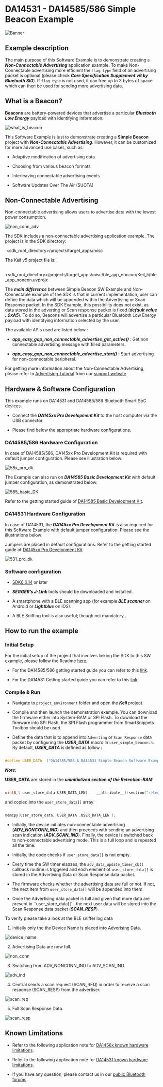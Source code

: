 # DA14531 - DA14585/586 Simple Beacon Example

![Banner](https://s3.eu-central-1.amazonaws.com/lpccs-docs.renesas.com/metadata/BLE_SDK6_examples/connectivity/simple_beacon/banner.svg?v=1)

## Example description

The main purpose of this Software Εxample is to demonstrate creating a ***Non-Connectable Advertising*** application example. To make Non-Connectable advertising more efficient the ``flag type`` field of an advertising packet is optional (please check ***Core Specification Supplement v6 by Bluetooth SIG***). If ``flag type`` is not used, it can free up to 3 bytes of space which can then be used for sending more advertising data.

## What is a Beacon?

**Beacons** are battery-powered devices that advertise a particular ***Bluetooth Low Energy*** payload with identifying information. 

![what_is_beacon](assets/what_is_beacon.png)

This Software Example is just to demonstrate creating a **Simple Beacon** project with ***Non-Connectable Advertising***. However, it can be customized for more advanced use cases, such as:

  * Adaptive modification of advertising data

  * Choosing from various beacon formats

  * Interleaving connectable advertising events

  * Software Updates Over The Air (SUOTA)

## Non-Connectable Advertising

Non-connectable advertising allows users to advertise data with the lowest power consumption.

![non_conn_adv](assets/non_conn_adv.png)

The SDK includes a non-connectable advertising application example. The project is in the SDK directory:

​    <sdk_root_directory>/projects/target_apps/misc

The Keil v5 project file is:

​    <sdk_root_directory>/projects/target_apps/misc/ble_app_noncon/Keil_5/ble_app_noncon.uvprojx

The ***main difference*** between Simple Beacon SW Example and Non-Connectable example of the SDK is that in current implementation, user can define the data which will be appended within the Advertising or Scan Response packet. In the SDK Example, this possibility does not exist, as data stored in the adverting or Scan response packet is fixed (***default value : 0xA5***). To do so, Beacons will advertise a particular Bluetooth Low Energy payload with identifying information selected by the user. 

The available APIs  used are listed below :

 - ***app_easy_gap_non_connectable_advertise_get_active()*** : Get non connectable advertising message with filled parameters.

 - ***app_easy_gap_non_connectable_advertise_start()*** : Start advertising for non-connectable peripheral.

For getting more information about the Non-Connectable Advertising, please refer to [Advertising Tutorial](https://www.dialog-semiconductor.com/sites/default/files/advertising_concept.pdf) from our [support website](https://www.dialog-semiconductor.com/bluetooth-low-energy).

## Hardware & Software Configuration

This example runs on DA14531 and DA14585/586 Bluetooth Smart SoC devices. 

  - Connect the ***DA145xx Pro Development Kit***  to the host computer via the USB connector. 

  - Please find below the appropriate hardware configurations.

### DA14585/586 Hardware Configuration

In case of DA14585/586,  DA145xx Pro Development Kit is required with default jumper configuration. Please see illustration below:

![58x_pro_dk.](assets/58x_pro_dk.svg)

The Example can also run on ***DA14585 Basic Development Kit*** with default jumper configuration, as demonstrated below:

![585_basic_DK](assets/585_basic_DK.svg)

Refer to the getting started guide of [DA14585 Basic Development Kit](http://lpccs-docs.dialog-semiconductor.com/DA14585_Getting_Started_basic/index.html).

### DA14531 Hardware Configuration

In case of DA14531, the ***DA145xx Pro Development Kit*** is also required for this Software Example with default jumper configuration. Please see the illustrations below:

Jumpers are placed in default configurations. Refer to the getting started guide of [DA145xx Pro Development Kit](https://www.dialog-semiconductor.com/da14531-getting-started).

![531_pro_dk](assets/531_pro_dk.svg)

### Software configuration


  - [SDK6.0.14](https://www.renesas.com/eu/en/document/swo/sdk601811821-da1453x-da145856) or later

  - ***SEGGER’s J-Link*** tools should be downloaded and installed.

  - A smartphone with a BLE scanning app (for example ***BLE scanner*** on Android or ***Lightblue*** on IOS).

  - A BLE Sniffing tool is also useful; though not mandatory .

## How to run the example

### Initial Setup

For the initial setup of the project that involves linking the SDK to this SW example, please follow the Readme [here](https://github.com/dialog-semiconductor/BLE_SDK6_examples).

- For the DA14585/586 getting started guide you can refer to this [link](http://lpccs-docs.dialog-semiconductor.com/da14585_getting_started/index.html).

- For the DA14531 Getting started guide you can refer to this [link](https://www.dialog-semiconductor.com/da14531-getting-started).

### Compile & Run

- Navigate to ``project_environment`` folder and open the ***Keil*** project.

- Compile and then launch the demonstration example. You can download the firmware either into System-RAM or SPI Flash. To download the firmware into SPI Flash, the  SPI Flash programmer from SmartSnippets Toolbox should be used. 

- Define the data that is to append into ``Adverting`` or ``Scan Response`` data packet by configuring the ***USER_DATA*** macro in `user_simple_beacon.h`. By default, ***USER_DATA*** is defined as follow :

```c

#define USER_DATA  ("DA14585/586 & DA14531 Simple Beacon Software Example")

```

***Note:***

**USER_DATA** are stored in the ***uninitialized section of the Retention-RAM***

```c

uint8_t user_store_data[USER_DATA_LEN]    __attribute__((section("retention_mem_area_uninit") , zero_init));  //@RETENTION MEMORY

```

and copied into the `user_store_data[]` array:

```c

memcpy(user_store_data, USER_DATA ,USER_DATA_LEN );

```

- Initially, the device initiates non-connectable advertising (***ADV_NONCONN_IND***) and then proceeds with sending an advertising scan indication (***ADV_SCAN_IND***).  Finally, the device is switched back to non-connectable advertising mode. This is a full loop and is repeated all the time. 

- Initially, the code checks if `user_store_data[]` is not empty. 

- Every time the SW timer elapses, the `adv_data_update_timer_cb()` callback routine is triggered and each element of `user_store_data[]` is stored in the Advertising Data or Scan Response data packet.

- The firmware checks whether the advertising data are full or not. If not, the next item from ``user_store_data[]`` will be appended into them. 

- Once the Advertising data packet is full and given that more data are present in ``user_store_data[]` , the next user data will be stored into the Scan Response data packet (***SCAN_RESP***).

To verify please take a look at the BLE sniffer log data

1. Initially only the the Device Name is placed into Adverising Data.

![device_name](assets/device_name.png)

2. Advertising Data are now full.

![non_conn](assets/non_conn.png)

3. Switching from ADV_NONCONN_IND to ADV_SCAN_IND.

![adv_ind](assets/adv_ind.png)

4. Central sends a scan request (SCAN_REQ) in order to receive a scan response (SCAN_RESP) from the advertiser.

![scan_req](assets/scan_req.png)

5. Full Scan Response Data.

![scan_resp](assets/scan_resp.png)

## Known Limitations

- Refer to the following application note for [DA1458x known hardware limitations](https://www.dialog-semiconductor.com/sites/default/files/da1458x-knownlimitations_2019_01_07.pdf  "known hardware limitations").

- Refer to the following application note for [DA14531 known hardware limitations](https://www.dialog-semiconductor.com/da14531_HW_Limitation  "known hardware limitations"). 

- If you have any question, please contact us in our [public Bluetooth forums](https://www.dialog-semiconductor.com/forum).

